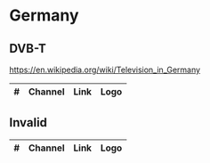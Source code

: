 <h1>Germany</h1>

<h2>DVB-T</h2>

https://en.wikipedia.org/wiki/Television_in_Germany

| #   | Channel        | Link  | Logo |
|:---:|:--------------:|:-----:|:-----:

<h2>Invalid</h2>

| #   | Channel        | Link  | Logo |
|:---:|:--------------:|:-----:|:-----:
